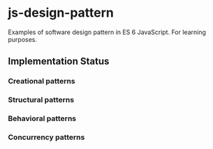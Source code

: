 # js-design-pattern
Examples of software design pattern in ES 6 JavaScript. For learning purposes.

## Implementation Status

### Creational patterns

### Structural patterns

### Behavioral patterns

### Concurrency patterns

